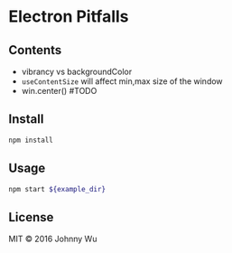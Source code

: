 # Electron Pitfalls

## Contents

  - vibrancy vs backgroundColor
  - `useContentSize` will affect min,max size of the window
  - win.center() #TODO

## Install

```bash
npm install
```

## Usage

```bash
npm start ${example_dir}
```

## License

MIT © 2016 Johnny Wu
